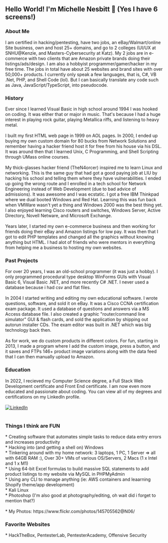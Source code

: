 <h2 dir="auto">
<a id="user-content-hello-there-im-michelle-nesbitt-" class="anchor" aria-hidden="true" href="#hello-there-im-michelle-nesbitt-">
</a>Hello World! I'm Michelle Nesbitt <g-emoji class="g-emoji" alias="wave" fallback-src="https://github.githubassets.com/images/icons/emoji/unicode/1f44b.png">👋</g-emoji> (Yes I have 6 screens!)
</h2>

<h3>About Me</h3>
I am certified in hacking/pentesting, have two jobs, an eBay/Walmart/online Site business, own and host 25+ domains, and go to 2 colleges (UI/UX at SNHU@Kenzie, and Masters-Cybersecurity at Katz). My 2 jobs are in e-commerce with two clients that are Amazon private brands doing their listings/ads/design. I am also a hobbyist programmer/gamer/hacker in my free time. The jobs in total have about 25 websites and brand sites with over 50,000+ products. I currently only speak a few languages, that is, C#, VB .Net, PHP, and Shell Code (lol). But I can basically translate any code such as Java, JavaScript/TypeScript, into pseudocode.
  
<h3>History</h3>
<p>Ever since I learned Visual Basic in high school around 1994 I was hooked on coding. It was either that or major in music. That's because I had a huge interest in playing rock guitar, playing Metallica riffs, and listening to heavy metal. 
<br><br>
I built my first HTML web page in 1999 on AOL pages. In 2000, I ended up buying my own custom domain for 80 bucks from Network Solutions and remember having a hacker friend host it for free from his house via his DSL. It was around then that I learned Unix, C Programming, and Shell Scripting through UMass online courses.  
<br><br>
My thick-glasses hacker friend (TheN4orcer) inspired me to learn Linux and networking. This is the same guy that had got a good paying job at LIU by hacking his school and telling them where they have vulnerabilities. I ended up going the wrong route and I enrolled in a tech school for Network Engineering instead of Web Development (due to bad advice of admissions). It was awesome and I was ecstatic. I got a free IBM Thinkpad where we dual booted Windows and Red Hat. Learning this was fun back when VMWare wasn't yet a thing and Windows 2000 was the best thing yet. I also enjoyed learning Cisco routers and switches, Windows Server, Active Directory, Novell Netware, and Microsoft Exchange.
<br><br>
Years later, I started my own e-commerce business and then working for friends doing their eBay and Amazon listings for low pay. It was then that I got to edit PHP templates and changed all the graphics without knowing anything but HTML. I had alot of friends who were mentors in everything from helping me a business to hosting my own websites.
<h3>Past Projects</h3>
For over 20 years, I was an old-school programmer (it was just a hobby). I only programmed procedural type desktop WinForms GUIs with Visual Basic 6, Visual Basic .NET, and more recently C# .NET. I never used a database because i had csv and flat files.
<br><br>
In 2004 I started writing and editing my own educational software. I wrote questions, software, and sold it on eBay. It was a Cisco CCNA certification exam package. It used a database of questions and answers via a MS Access database file. I also created a graphic "router/command line simulator" GUI & flash cards, and sold the application by shipping out autorun installer CDs. The exam editor was built in .NET which was big technology back then.
<br><br>
As for work, we do custom products in different colors. For fun, starting in 2013, I made a program where I add the custom image, press a button, and it saves and FTPs 146+ product image variations along with the data feed that I can then manually upload to Amazon.

<h3>Education</h3>
In 2022, I recieved my Computer Science degree, a Full Stack Web Development certificate and Front End certificate. I am now even more educated and passionate about coding. You can view all of my degrees and certifications on my LinkedIn profile.
<br><br>
<a href="https://www.linkedin.com/in/m1-sh3ll/" rel="nofollow">
<img src="https://camo.githubusercontent.com/a80d00f23720d0bc9f55481cfcd77ab79e141606829cf16ec43f8cacc7741e46/68747470733a2f2f696d672e736869656c64732e696f2f62616467652f4c696e6b6564496e2d3030373742353f7374796c653d666f722d7468652d6261646765266c6f676f3d6c696e6b6564696e266c6f676f436f6c6f723d7768697465" alt="LinkedIn" data-canonical-src="https://img.shields.io/badge/LinkedIn-0077B5?style=for-the-badge&amp;logo=linkedin&amp;logoColor=white" style="max-width: 100%;">
</a>
<br><br>
<h3>Things I think are FUN</h3>
* Creating software that automates simple tasks to reduce data entry errors and increases productivity<br>
* Hacking into (and getting a shell on) Windows<br>
* Tinkering around with my home network: 3 laptops, 1 PC, 1 Server => all with 64GB RAM :), Over 30+ VMs of various OS/Servers, 2 Macs (1 x Intel and 1 x M1)<br>
* Using 64-bit Excel formulas to build massive SQL statements to add product listings to my website via MySQL in PHPMyAdmin<br>
* Using any CLI to manage anything (ie: AWS containers and leaarning Shopify theme/app development)<br>
* Kali Linux<br>
* Photoshop (I'm also good at photography/editing, oh wait did i forget to mention that?) <br><br>
* My Photos: https://www.flickr.com/photos/145705562@N06/

<h3>Favorite Websites</h3>
* HackTheBox, PentesterLab, PentesterAcademy, Offensive Security
  
